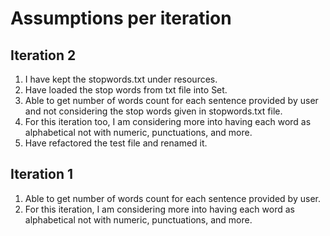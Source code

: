 # Assumptions per iteration


## Iteration 2

1. I have kept the stopwords.txt under resources.
2. Have loaded the stop words from txt file into Set.
3. Able to get number of words count for each sentence provided by user and not considering the stop words given in stopwords.txt file.
4. For this iteration too, I am considering more into having each word as alphabetical not with numeric, punctuations, and more.
5. Have refactored the test file and renamed it.

## Iteration 1

1. Able to get number of words count for each sentence provided by user.
2. For this iteration, I am considering more into having each word as alphabetical not with numeric, punctuations, and more.

